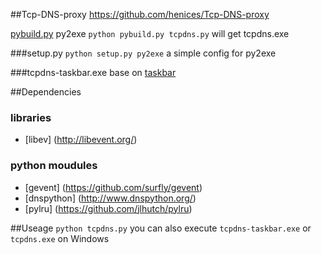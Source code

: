 ##Tcp-DNS-proxy
https://github.com/henices/Tcp-DNS-proxy

[pybuild.py](https://github.com/goagent/pybuild) py2exe
```python pybuild.py tcpdns.py``` will get tcpdns.exe

###setup.py
```python setup.py py2exe```
a simple config for py2exe

###tcpdns-taskbar.exe
base on [taskbar](https://github.com/goagent/taskbar)

##Dependencies
### libraries
   * [libev] (http://libevent.org/)

### python moudules
   * [gevent] (https://github.com/surfly/gevent)
   * [dnspython] (http://www.dnspython.org/)
   * [pylru] (https://github.com/jlhutch/pylru)

##Useage
```python tcpdns.py```
you can also execute ```tcpdns-taskbar.exe``` or ```tcpdns.exe``` on Windows